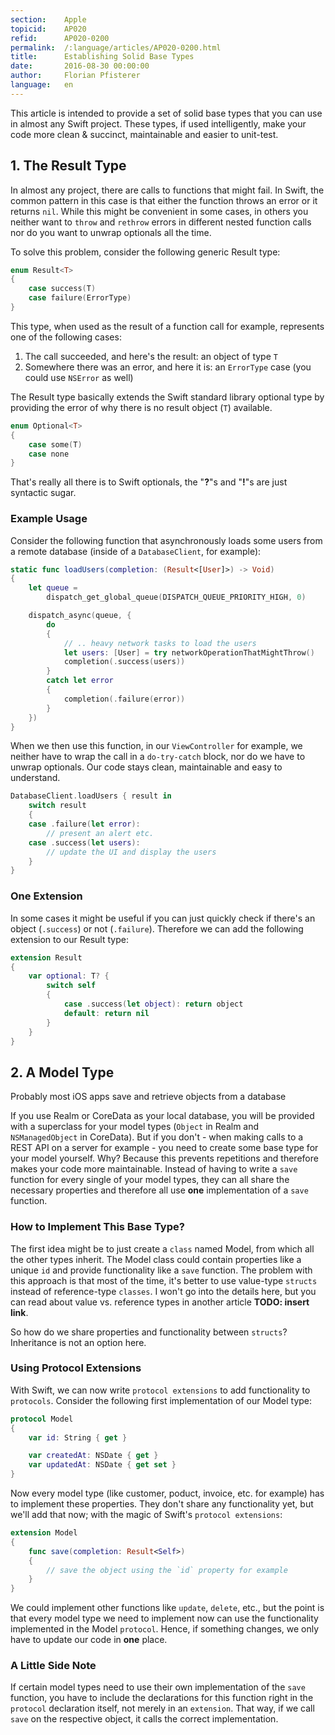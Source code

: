 ```yaml
---
section:    Apple
topicid:    AP020
refid:      AP020-0200
permalink:  /:language/articles/AP020-0200.html
title:      Establishing Solid Base Types
date:       2016-08-30 00:00:00
author:     Florian Pfisterer
language:   en
---
```


This article is intended to provide a set of solid base types that you can use in almost any Swift project. These types,
if used intelligently, make your code more clean & succinct, maintainable and easier to unit-test.

## 1. The Result Type

In almost any project, there are calls to functions that might fail. In Swift, the common pattern in this case is that
either the function throws an error or it returns `nil`.
While this might be convenient in some cases, in others you neither want to `throw` and `rethrow` errors in
different nested function calls nor do you want to unwrap optionals all the time.

To solve this problem, consider the following generic Result type:

```swift
enum Result<T>
{
    case success(T)
    case failure(ErrorType)
}
```

This type, when used as the result of a function call for example, represents one of the following cases:

1. The call succeeded, and here's the result: an object of type `T`
2. Somewhere there was an error, and here it is: an `ErrorType` case (you could use `NSError` as well)

The Result type basically extends the Swift standard library optional type by providing the error of why there is no
result object (`T`) available.

```swift
enum Optional<T>
{
    case some(T)
    case none
}
```

That's really all there is to Swift optionals, the "**?**"s and "**!**"s are just syntactic sugar.

### Example Usage

Consider the following function that asynchronously loads some users from a remote database (inside of a
`DatabaseClient`, for example):

```swift
static func loadUsers(completion: (Result<[User]>) -> Void)
{
    let queue =
        dispatch_get_global_queue(DISPATCH_QUEUE_PRIORITY_HIGH, 0)

    dispatch_async(queue, {
        do
        {
            // .. heavy network tasks to load the users
            let users: [User] = try networkOperationThatMightThrow()
            completion(.success(users))
        }
        catch let error
        {
            completion(.failure(error))
        }
    })
}
```

When we then use this function, in our `ViewController` for example, we neither have to wrap the call in a
`do-try-catch` block, nor do we have to unwrap optionals. Our code stays clean, maintainable and easy to understand.

```swift
DatabaseClient.loadUsers { result in
    switch result
    {
    case .failure(let error):
        // present an alert etc.
    case .success(let users):
        // update the UI and display the users
    }
}
```

### One Extension

In some cases it might be useful if you can just quickly check if there's an object (`.success`) or not (`.failure`). Therefore we can add the following extension to our Result type:

```swift
extension Result
{
    var optional: T? {
        switch self
        {
            case .success(let object): return object
            default: return nil
        }
    }
}

```

## 2. A Model Type

Probably most iOS apps save and retrieve objects from a database

If you use Realm or CoreData as your local database, you will be provided with a superclass for your model types
(`Object` in Realm and `NSManagedObject` in CoreData). But if you don't - when making calls to a REST API on a server
for example - you need to create some base type for your model yourself.
Why? Because this prevents repetitions and therefore makes your code more maintainable. Instead of having to write a
`save` function for every single of your model types, they can all share the necessary properties and therefore all use
**one** implementation of a `save` function.

### How to Implement This Base Type?

The first idea might be to just create a `class` named Model, from which all the other types inherit. The Model class
could contain properties like a unique `id` and provide functionality like a `save` function. The problem with this
approach is that most of the time, it's better to use value-type `structs` instead of reference-type `classes`. I won't
go into the details here, but you can read about value vs. reference types in another article **TODO: insert link**.

So how do we share properties and functionality between `structs`? Inheritance is not an option here.

### Using Protocol Extensions

With Swift, we can now write `protocol extensions` to add functionality to `protocols`. Consider the following first
implementation of our Model type:

```swift
protocol Model
{
    var id: String { get }

    var createdAt: NSDate { get }
    var updatedAt: NSDate { get set }
}
```

Now every model type (like customer, poduct, invoice, etc. for example) has to implement these properties. They don't
share any functionality yet, but we'll add that now; with the magic of Swift's `protocol extensions`:

```swift
extension Model
{
    func save(completion: Result<Self>)
    {
        // save the object using the `id` property for example
    }
}
```

We could implement other functions like `update`, `delete`, etc., but the point is that every model type we need to
implement now can use the functionality implemented in the Model `protocol`. Hence, if something changes, we only have
to update our code in **one** place.

### A Little Side Note

If certain model types need to use their own implementation of the `save` function, you have to include the declarations
for this function right in the `protocol` declaration itself, not merely in an `extension`. That way, if we call `save`
on the respective object, it calls the correct implementation.
